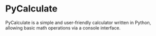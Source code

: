 # PyCalculate
PyCalculate is a simple and user-friendly calculator written in Python, allowing basic math operations via a console interface.
